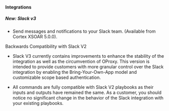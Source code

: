 
#### Integrations
##### New: Slack v3
- Send messages and notifications to your Slack team. (Available from Cortex XSOAR 5.0.0).

Backwards Compatibility with Slack V2
- Slack V3 currently contains improvements to enhance the stability of the integration as well as the circumvention of OProxy. This version is intended to provide customers with more granular control over the Slack integration by enabling the Bring-Your-Own-App model and customizable scope based authentication.

- All commands are fully compatible with Slack V2 playbooks as their inputs and outputs have remained the same. As a customer, you should notice no significant change in the behavior of the Slack integration with your existing playbooks.
